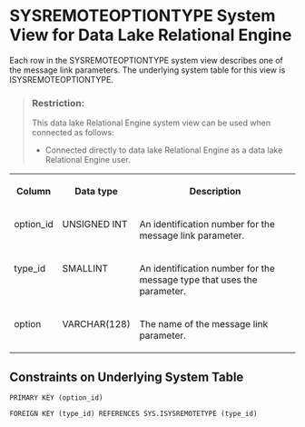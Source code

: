 <!-- loio3be9e67e6c5f10148d62c6cd2ae10104 -->

# SYSREMOTEOPTIONTYPE System View for Data Lake Relational Engine

Each row in the SYSREMOTEOPTIONTYPE system view describes one of the message link parameters. The underlying system table for this view is ISYSREMOTEOPTIONTYPE.



> ### Restriction:  
> This data lake Relational Engine system view can be used when connected as follows:
> 
> -   Connected directly to data lake Relational Engine as a data lake Relational Engine user.




<table>
<tr>
<th valign="top">

Column



</th>
<th valign="top">

Data type



</th>
<th valign="top">

Description



</th>
</tr>
<tr>
<td valign="top">

option\_id



</td>
<td valign="top">

UNSIGNED INT



</td>
<td valign="top">

An identification number for the message link parameter.



</td>
</tr>
<tr>
<td valign="top">

type\_id



</td>
<td valign="top">

SMALLINT



</td>
<td valign="top">

An identification number for the message type that uses the parameter.



</td>
</tr>
<tr>
<td valign="top">

option



</td>
<td valign="top">

VARCHAR\(128\)



</td>
<td valign="top">

The name of the message link parameter.



</td>
</tr>
</table>



## Constraints on Underlying System Table

```
PRIMARY KEY (option_id)
```

```
FOREIGN KEY (type_id) REFERENCES SYS.ISYSREMOTETYPE (type_id)
```

